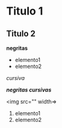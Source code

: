 # Titulo 1
## Titulo 2

**negritas**
- elemento1
- elemento2

*cursiva*

***negritas cursivas***

<img src="" width=>


 1. elemento1
 2. elemento2